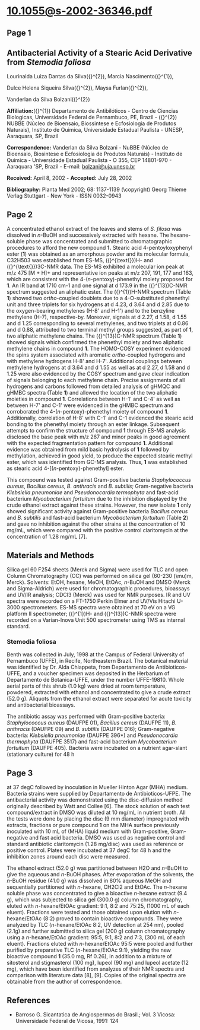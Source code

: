 # 10.1055@s-2002-36346.pdf

## Page 1



## Antibacterial Activity of a Stearic Acid Derivative from _Stemodia foliosa_

Lourinalda Luiza Dantas da Silva\({}^{2}\), Marcia Nascimento\({}^{1}\),

Dulce Helena Siqueira Silva\({}^{2}\), Maysa Furlan\({}^{2}\),

Vanderlan da Silva Bolzani\({}^{2}\)

**Affiliation:**\({}^{1}\) Departamento de Antibilóticos - Centro de Ciencias Biologicas, Universidade Federal de Pernambuco, PE, Brazil - \({}^{2}\) NUBBE (Núcleo de Bioensaio, Biossintese e Ecfosiologia de Produtos Naturais), Instituto de Quimica, Universidade Estadual Paulista - UNESP, Aaraquara, SP, Brazil

**Correspondence:** Vanderlan da Silva Bolzani - NuBBE (Núcleo de Bioensaio, Biosintese e Ecfosiologia de Produtos Naturais) - Instituto de Quimica - Universidade Estadual Paulista - O 355, CEP 14801-970 - Aaraquara 'SP, Brazil - E-mail: bolzani@uja.unesp.br

**Received:** April 8, 2002 - **Accepted:** July 28, 2002

**Bibliography:** Planta Med 2002; 68: 1137-1139 \(\copyright\) Georg Thieme Verlag Stuttgart - New York - ISSN 0032-0943

## Page 2

A concentrated ethanol extract of the leaves and stems of _S. filosa_ was dissolved in _n_-BuOH and successively extracted with hexane. The hexane-soluble phase was concentrated and submitted to chromatographic procedures to afford the new compound **1.** Stearic acid 4-pentoyloxyphenyl ester (**1**) was obtained as an amorphous powder and its molecular formula, C32H503 was established from ES-MS, \({}^{\text{}}\)H- and \({}^{\text{}}\)3C-NMR data. The ES-MS exhibited a molecular ion peak at m/z 475 [M + H]+ and representative ion peaks at m/z 207, 191, 177 and 163, which are consistent with the 4-(_n_-pentoxy)-phenethyl moiety proposed for **1**. An IR band at 1710 cm-1 and one signal at d 173.9 in the \({}^{13}\)C-NMR spectrum suggested an aliphatic ester. The \({}^{1}\)H-NMR spectrum (Table **1**) showed two _ortho_-coupled doublets due to a 4-O-substituted phenethyl unit and three triplets for six hydrogens at d 4.23, d 3.64 and d 2.85 due to the oxygen-bearing methylenes (H-8' and H-1') and to the benzyline methylene (H-7), respective-by. Moreover, signals at d 2.27, d 1.58, d 1.55 and d 1.25 corresponding to several methylenes, and two triplets at d 0.86 and d 0.88, attributed to two terminal methyl groups suggested, as part of **1**, two aliphatic methylene chains. The \({}^{13}\)C-NMR spectrum (Table **1**) showed signals which confirmed the phenethyl moiety and two aliphatic methylene chains in compound **1**. The HOMO-COSY experiment evidenced the spins system associated with aromatic _ortho_-coupled hydrogens and with methylene hydrogens H-8' and H-7'. Additional couplings between methylene hydrogens at d 3.64 and d 1.55 as well as at d 2.27, d 1.58 and d 1.25 were also evidenced by the COSY spectrum and gave clear indication of signals belonging to each methylene chain. Precise assignments of all hydrogens and carbons followed from detailed analysis of gHMQC and gHMBC spectra (Table **1**) and allowed the location of the two aliphatic moieties in compound **1**. Correlations between H-1' and C-4' as well as between H-7' and C-1' were evidenced in the gHMBC spectrum and corroborated the 4-(_n_-pentoxy)-phenethyl moiety of compound **1**. Additionally, correlation of H-8' with C-1' and C-1 evidenced the stearic acid bonding to the phenethyl moiety through an ester linkage. Subsequent attempts to confirm the structure of compound **1** through ES-MS analysis disclosed the base peak with m/z 267 and minor peaks in good agreement with the expected fragmentation pattern for compound **1**. Additional evidence was obtained from mild basic hydrolysis of **1** followed by methylation, achieved in good yield, to produce the expected stearic methyl ester, which was identified from GC-MS analysis. Thus, **1** was established as stearic acid 4-[(_n_-pentoxy)-phenethyl] ester.

This compound was tested against Gram-positive bacteria _Staphylococcus aureus_, _Bacillus cereus_, _B. anthracis_ and _B. subtilis_; Gram-negative bacteria _Klebsiella pneumoniae_ and _Pseudonocardia termophyta_ and fast-acid bacterium _Mycobacterium fortuitum_ due to the inhibition displayed by the crude ethanol extract against these strains. However, the new isolate **1** only showed significant activity against Gram-positive bacteria _Bacillus cereus_ and _B. subtilis_ and fast-acid bacterium _Mycobacterium fortuitum_ (Table **2**) and gave no inhibition against the other strains at the concentration of 10 mg/mL, which were compared with the positive control claritomycin at the concentration of 1.28 mg/mL [7].

## Materials and Methods

Silica gel 60 F254 sheets (Merck and Sigma) were used for TLC and open Column Chromatography (CC) was performed on silica gel (60-230 \(\mu\)m, Merck). Solvents: EtOH, hexane, MeOH, EtOAc, _n_-BuOH and DMSO (Merck and Sigma-Aldrich) were used for chromatographic procedures, bioassays and UV/IR analysis; CDCl3 (Merck) was used for NMR purposes. IR and UV spectra were recorded on a FT-1750 Perkin Elmer and UV/Vis Hitachi U-3000 spectrometers. ES-MS spectra were obtained at 70 eV on a VG platform II spectrometer; \({}^{1}\)H- and \({}^{13}\)C-NMR spectra were recorded on a Varian-Inova Unit 500 spectrometer using TMS as internal standard.

### Stemodia foliosa

Benth was collected in July, 1998 at the Campus of Federal University of Pernambuco (UFFE), in Recife, Northeastern Brazil. The botanical material was identified by Dr. Alda Chiappeta, from Departamento de Antibioticos-UFFE, and a voucher specimen was deposited in the Herbarium of Departamento de Botanica-UFFE, under the number UFFE-19810. Whole aerial parts of this shrub (1.0 kg) were dried at room temperature, powdered, extracted with ethanol and concentrated to give a crude extract (52.0 g). Aliquots from the ethanol extract were separated for acute toxicity and antibacterial bioassays.

The antibiotic assay was performed with Gram-positive bacteria: _Staphylococcus aureus_ (DAUFPE 01), _Bacillus cereus_ (DAUFPE 11), _B. anthracis_ (DAUFPE 09) and _B. subtilis_ (DAUFPE 016); Gram-negative bacteria: _Klebsiella pneumoniae_ (DAUFPE 396*) and _Pseudonocardia thermophyta_ (DAUFPE 3517) and fast-acid bacterium _Mycobacterium fortuitum_ (DAUFPE 405). Bacteria were incubated on a nutrient agar-slant (stationary culture) for 48 h 

## Page 3

at 37 degC followed by inoculation in Mueller Hinton Agar (MHA) medium. Bacteria strains were supplied by Departamento de Antibioticos-UFPE. The antibacterial activity was demonstrated using the disc-diffusion method originally described by Watt and Collee [6]. The stock solution of each test compound/extract in DMSO was diluted at 10 mg/mL in nutrient broth. All the tests were done by placing the disc (9 mm diameter) impregnated with extracts, fractions or pure compound **1** on the MHA surface previously inoculated with 10 mL of (MHA) liquid medium with Gram-positive, Gram-negative and fast acid bacteria. DMSO was used as negative control and standard antibiotic claritomycin (1.28 mg/disc) was used as reference or positive control. Plates were incubated at 37 degC for 48 h and the inhibition zones around each disc were measured.

The ethanol extract (52.0 g) was partitioned between H2O and _n_-BuOH to give the aqueous and _n_-BuOH phases. After evaporation of the solvents, the _n_-BuOH residue (41.0 g) was dissolved in 80% aqueous MeOH and sequentially partitioned with _n_-hexane, CH2Cl2 and EtOAc. The _n_-hexane soluble phase was concentrated to give a bioactive _n_-hexane extract (9.4 g), which was subjected to silica gel (300.0 g) column chromatography, eluted with _n_-hexane/EtOAc gradient: 9:1, 8:2 and 75:25, (1000 mL of each eluent). Fractions were tested and those obtained upon elution with _n_-hexane/EtOAc (8:2) proved to contain bioactive compounds. They were analyzed by TLC (_n_-hexane/EtOAc 8:2, UV detection at 254 nm), pooled (2.1g) and further submitted to silica gel (200 g) column chromatography using a _n_-hexane/EtOAc gradient: 95:5, 9:1, 8:2 and 7:3, (300 mL of each eluent). Fractions eluted with _n_-hexane/EtOAc 95:5 were pooled and further purified by preparative TLC (_n_-hexane/EtOAc 9:1), yielding the new bioactive compound **1** (35.0 mg, Rf 0.26), in addition to a mixture of sitosterol and stigmasterol (100 mg), lupeol (90 mg) and lupeol acetate (12 mg), which have been identified from analyzes of their NMR spectra and comparison with literature data [8], [9]. Copies of the original spectra are obtainable from the author of correspondence.

## References

- Barroso G. Sicantatica de Angiospermas do Brasil.; Vol. 3 Vicosa: Universidade Federal de Vicosa, 1991: 124


